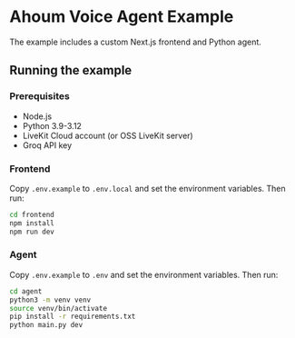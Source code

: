 # Ahoum Voice Agent Example

The example includes a custom Next.js frontend and Python agent.

## Running the example

### Prerequisites

- Node.js
- Python 3.9-3.12
- LiveKit Cloud account (or OSS LiveKit server)
- Groq API key

### Frontend

Copy `.env.example` to `.env.local` and set the environment variables. Then run:

```bash
cd frontend
npm install
npm run dev
```

### Agent

Copy `.env.example` to `.env` and set the environment variables. Then run:

```bash
cd agent
python3 -m venv venv
source venv/bin/activate
pip install -r requirements.txt
python main.py dev
```

